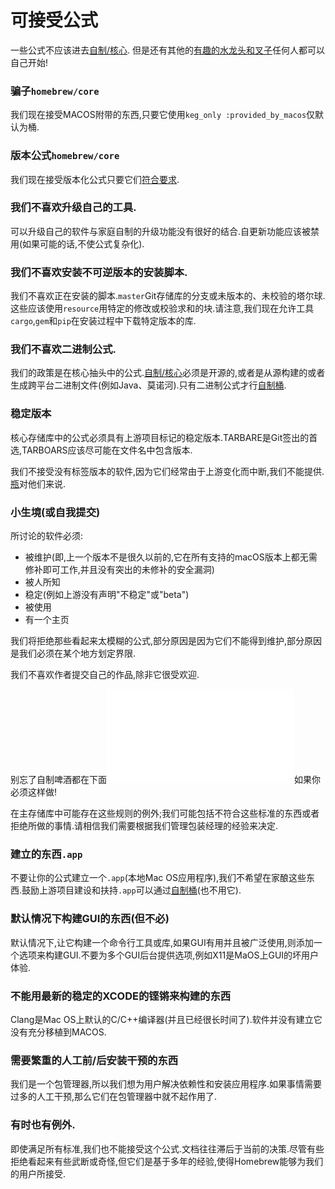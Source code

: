
# 可接受公式

一些公式不应该进去[自制/核心](https://github.com/Homebrew/homebrew-core). 但是还有其他的[有趣的水龙头和叉子](Interesting-Taps-and-Forks.md)任何人都可以自己开始!

### 骗子`homebrew/core`

我们现在接受MACOS附带的东西,只要它使用`keg_only :provided_by_macos`仅默认为桶.

### 版本公式`homebrew/core`

我们现在接受版本化公式只要它们[符合要求](Versions.md).

### 我们不喜欢升级自己的工具.

可以升级自己的软件与家庭自制的升级功能没有很好的结合.自更新功能应该被禁用(如果可能的话,不使公式复杂化).

### 我们不喜欢安装不可逆版本的安装脚本.

我们不喜欢正在安装的脚本.`master`Git存储库的分支或未版本的、未校验的塔尔球.这些应该使用`resource`用特定的修改或校验求和的块.请注意,我们现在允许工具`cargo`,`gem`和`pip`在安装过程中下载特定版本的库.

### 我们不喜欢二进制公式.

我们的政策是在核心抽头中的公式.[自制/核心](https://github.com/Homebrew/homebrew-core)必须是开源的,或者是从源构建的或者生成跨平台二进制文件(例如Java、莫诺河).只有二进制公式才行[自制桶](https://github.com/Homebrew/homebrew-cask).

### 稳定版本

核心存储库中的公式必须具有上游项目标记的稳定版本.TARBARE是Git签出的首选,TARBOARS应该尽可能在文件名中包含版本.

我们不接受没有标签版本的软件,因为它们经常由于上游变化而中断,我们不能提供.[瓶](Bottles.md)对他们来说.

### 小生境(或自我提交)

所讨论的软件必须:

-   被维护(即,上一个版本不是很久以前的,它在所有支持的macOS版本上都无需修补即可工作,并且没有突出的未修补的安全漏洞)
-   被人所知
-   稳定(例如上游没有声明"不稳定"或"beta")
-   被使用
-   有一个主页

我们将拒绝那些看起来太模糊的公式,部分原因是因为它们不能得到维护,部分原因是我们必须在某个地方划定界限.

我们不喜欢作者提交自己的作品,除非它很受欢迎.

别忘了自制啤酒都在下面![维护您自己的水龙头](How-to-Create-and-Maintain-a-Tap.md)如果你必须这样做!

在主存储库中可能存在这些规则的例外;我们可能包括不符合这些标准的东西或者拒绝所做的事情.请相信我们需要根据我们管理包装经理的经验来决定.

### 建立的东西`.app`

不要让你的公式建立一个`.app`(本地Mac OS应用程序),我们不希望在家酿这些东西.鼓励上游项目建设和扶持`.app`可以通过[自制桶](https://github.com/Homebrew/homebrew-cask)(也不用它).

### 默认情况下构建GUI的东西(但不必)

默认情况下,让它构建一个命令行工具或库,如果GUI有用并且被广泛使用,则添加一个选项来构建GUI.不要为多个GUI后台提供选项,例如X11是MaOS上GUI的坏用户体验.

### 不能用最新的稳定的XCODE的铿锵来构建的东西

Clang是Mac OS上默认的C/C++编译器(并且已经很长时间了).软件并没有建立它没有充分移植到MACOS.

### 需要繁重的人工前/后安装干预的东西

我们是一个包管理器,所以我们想为用户解决依赖性和安装应用程序.如果事情需要过多的人工干预,那么它们在包管理器中就不起作用了.

### 有时也有例外.

即使满足所有标准,我们也不能接受这个公式.文档往往滞后于当前的决策.尽管有些拒绝看起来有些武断或奇怪,但它们是基于多年的经验,使得Homebrew能够为我们的用户所接受.
